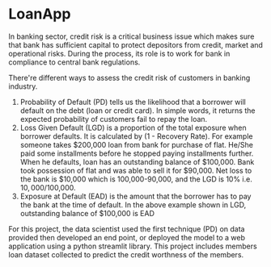 # LoanApp

In banking sector, credit risk is a critical business issue which makes sure that bank has sufficient capital to protect depositors from credit, market and operational risks. During the process, its role is to work for bank in compliance to central bank regulations.

There're different ways to assess the credit risk of customers in banking industry. 

1. Probability of Default (PD) tells us the likelihood that a borrower will default on the debt (loan or credit card). In simple words, it returns the expected probability of customers fail to repay the loan.
2. Loss Given Default (LGD) is a proportion of the total exposure when borrower defaults. It is calculated by (1 - Recovery Rate). For example someone takes $200,000 loan from bank for purchase of flat. He/She paid some installments before he stopped paying installments further. When he defaults, loan has an outstanding balance of $100,000. Bank took possession of flat and was able to sell it for $90,000. Net loss to the bank is $10,000 which is 100,000-90,000, and the LGD is 10% i.e. $10,000/$100,000.
3. Exposure at Default (EAD) is the amount that the borrower has to pay the bank at the time of default. In the above example shown in LGD, outstanding balance of $100,000 is EAD

For this project, the data scientist used the first technique (PD) on data provided then developed an end point, or deployed the model to a web application using a python streamlit library. This project includes members loan dataset collected to predict the credit worthness of the members. 
